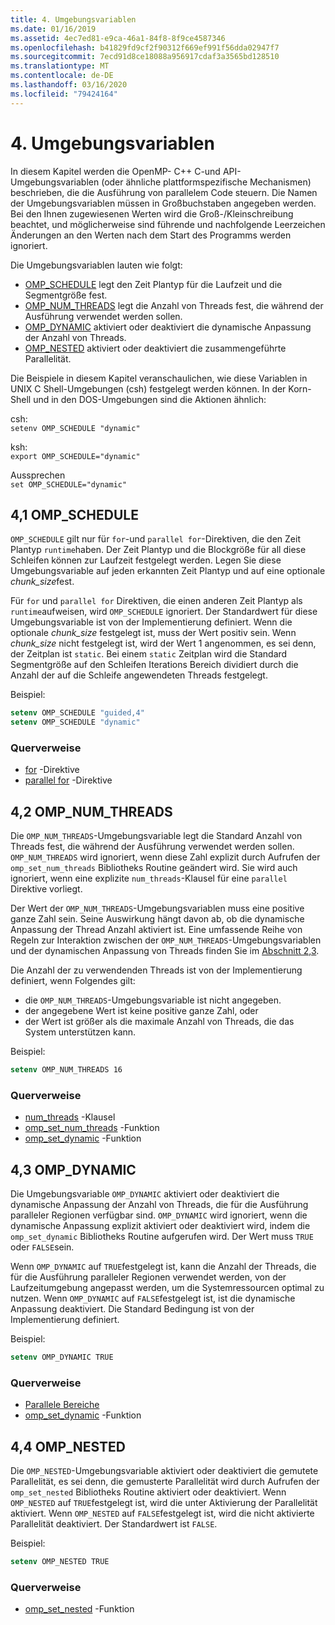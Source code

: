 ```yaml
---
title: 4. Umgebungsvariablen
ms.date: 01/16/2019
ms.assetid: 4ec7ed81-e9ca-46a1-84f8-8f9ce4587346
ms.openlocfilehash: b41829fd9cf2f90312f669ef991f56dda02947f7
ms.sourcegitcommit: 7ecd91d8ce18088a956917cdaf3a3565bd128510
ms.translationtype: MT
ms.contentlocale: de-DE
ms.lasthandoff: 03/16/2020
ms.locfileid: "79424164"
---
```

# <a name="4-environment-variables"></a>4. Umgebungsvariablen

In diesem Kapitel werden die OpenMP- C++ C-und API-Umgebungsvariablen (oder ähnliche plattformspezifische Mechanismen) beschrieben, die die Ausführung von parallelem Code steuern.  Die Namen der Umgebungsvariablen müssen in Großbuchstaben angegeben werden. Bei den Ihnen zugewiesenen Werten wird die Groß-/Kleinschreibung beachtet, und möglicherweise sind führende und nachfolgende Leerzeichen  Änderungen an den Werten nach dem Start des Programms werden ignoriert.

Die Umgebungsvariablen lauten wie folgt:

- [OMP_SCHEDULE](#41-omp_schedule) legt den Zeit Plantyp für die Laufzeit und die Segmentgröße fest.
- [OMP_NUM_THREADS](#42-omp_num_threads) legt die Anzahl von Threads fest, die während der Ausführung verwendet werden sollen.
- [OMP_DYNAMIC](#43-omp_dynamic) aktiviert oder deaktiviert die dynamische Anpassung der Anzahl von Threads.
- [OMP_NESTED](#44-omp_nested) aktiviert oder deaktiviert die zusammengeführte Parallelität.

Die Beispiele in diesem Kapitel veranschaulichen, wie diese Variablen in UNIX C Shell-Umgebungen (csh) festgelegt werden können. In der Korn-Shell und in den DOS-Umgebungen sind die Aktionen ähnlich:

csh:  
`setenv OMP_SCHEDULE "dynamic"`

ksh:  
`export OMP_SCHEDULE="dynamic"`

Aussprechen  
`set OMP_SCHEDULE="dynamic"`

## <a name="41-omp_schedule"></a>4,1 OMP_SCHEDULE

`OMP_SCHEDULE` gilt nur für `for`-und `parallel for`-Direktiven, die den Zeit Plantyp `runtime`haben. Der Zeit Plantyp und die Blockgröße für all diese Schleifen können zur Laufzeit festgelegt werden. Legen Sie diese Umgebungsvariable auf jeden erkannten Zeit Plantyp und auf eine optionale *chunk_size*fest.

Für `for` und `parallel for` Direktiven, die einen anderen Zeit Plantyp als `runtime`aufweisen, wird `OMP_SCHEDULE` ignoriert. Der Standardwert für diese Umgebungsvariable ist von der Implementierung definiert. Wenn die optionale *chunk_size* festgelegt ist, muss der Wert positiv sein. Wenn *chunk_size* nicht festgelegt ist, wird der Wert 1 angenommen, es sei denn, der Zeitplan ist `static`. Bei einem `static` Zeitplan wird die Standard Segmentgröße auf den Schleifen Iterations Bereich dividiert durch die Anzahl der auf die Schleife angewendeten Threads festgelegt.

Beispiel:

```csh
setenv OMP_SCHEDULE "guided,4"
setenv OMP_SCHEDULE "dynamic"
```

### <a name="cross-references"></a>Querverweise

- [for](2-directives.md#241-for-construct) -Direktive
- [parallel for](2-directives.md#251-parallel-for-construct) -Direktive

## <a name="42-omp_num_threads"></a>4,2 OMP_NUM_THREADS

Die `OMP_NUM_THREADS`-Umgebungsvariable legt die Standard Anzahl von Threads fest, die während der Ausführung verwendet werden sollen. `OMP_NUM_THREADS` wird ignoriert, wenn diese Zahl explizit durch Aufrufen der `omp_set_num_threads` Bibliotheks Routine geändert wird. Sie wird auch ignoriert, wenn eine explizite `num_threads`-Klausel für eine `parallel` Direktive vorliegt.

Der Wert der `OMP_NUM_THREADS`-Umgebungsvariablen muss eine positive ganze Zahl sein. Seine Auswirkung hängt davon ab, ob die dynamische Anpassung der Thread Anzahl aktiviert ist. Eine umfassende Reihe von Regeln zur Interaktion zwischen der `OMP_NUM_THREADS`-Umgebungsvariablen und der dynamischen Anpassung von Threads finden Sie im [Abschnitt 2,3](2-directives.md#23-parallel-construct).

Die Anzahl der zu verwendenden Threads ist von der Implementierung definiert, wenn Folgendes gilt:

- die `OMP_NUM_THREADS`-Umgebungsvariable ist nicht angegeben.
- der angegebene Wert ist keine positive ganze Zahl, oder
- der Wert ist größer als die maximale Anzahl von Threads, die das System unterstützen kann.

Beispiel:

```csh
setenv OMP_NUM_THREADS 16
```

### <a name="cross-references"></a>Querverweise

- [num_threads](2-directives.md#23-parallel-construct) -Klausel
- [omp_set_num_threads](3-run-time-library-functions.md#311-omp_set_num_threads-function) -Funktion
- [omp_set_dynamic](3-run-time-library-functions.md#317-omp_set_dynamic-function) -Funktion

## <a name="43-omp_dynamic"></a>4,3 OMP_DYNAMIC

Die Umgebungsvariable `OMP_DYNAMIC` aktiviert oder deaktiviert die dynamische Anpassung der Anzahl von Threads, die für die Ausführung paralleler Regionen verfügbar sind. `OMP_DYNAMIC` wird ignoriert, wenn die dynamische Anpassung explizit aktiviert oder deaktiviert wird, indem die `omp_set_dynamic` Bibliotheks Routine aufgerufen wird. Der Wert muss `TRUE` oder `FALSE`sein.

Wenn `OMP_DYNAMIC` auf `TRUE`festgelegt ist, kann die Anzahl der Threads, die für die Ausführung paralleler Regionen verwendet werden, von der Laufzeitumgebung angepasst werden, um die Systemressourcen optimal zu nutzen.  Wenn `OMP_DYNAMIC` auf `FALSE`festgelegt ist, ist die dynamische Anpassung deaktiviert. Die Standard Bedingung ist von der Implementierung definiert.

Beispiel:

```csh
setenv OMP_DYNAMIC TRUE
```

### <a name="cross-references"></a>Querverweise

- [Parallele Bereiche](2-directives.md#23-parallel-construct)
- [omp_set_dynamic](3-run-time-library-functions.md#317-omp_set_dynamic-function) -Funktion

## <a name="44-omp_nested"></a>4,4 OMP_NESTED

Die `OMP_NESTED`-Umgebungsvariable aktiviert oder deaktiviert die gemutete Parallelität, es sei denn, die gemusterte Parallelität wird durch Aufrufen der `omp_set_nested` Bibliotheks Routine aktiviert oder deaktiviert. Wenn `OMP_NESTED` auf `TRUE`festgelegt ist, wird die unter Aktivierung der Parallelität aktiviert. Wenn `OMP_NESTED` auf `FALSE`festgelegt ist, wird die nicht aktivierte Parallelität deaktiviert. Der Standardwert ist `FALSE`.

Beispiel:

```csh
setenv OMP_NESTED TRUE
```

### <a name="cross-reference"></a>Querverweise

- [omp_set_nested](3-run-time-library-functions.md#319-omp_set_nested-function) -Funktion
